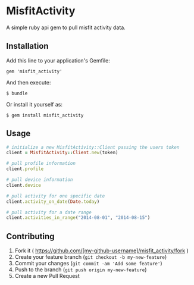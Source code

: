 # MisfitActivity

A simple ruby api gem to pull misfit activity data. 

## Installation

Add this line to your application's Gemfile:

    gem 'misfit_activity'

And then execute:

    $ bundle

Or install it yourself as:

    $ gem install misfit_activity

## Usage

```ruby
# initialize a new MisfitActivity::Client passing the users token
client = MisfitActivity::Client.new(token)

# pull profile information
client.profile

# pull device information
client.device

# pull activity for one specific date
client.activity_on_date(Date.today)

# pull activity for a date range
client.activities_in_range("2014-08-01", "2014-08-15")

``` 

## Contributing

1. Fork it ( https://github.com/[my-github-username]/misfit_activity/fork )
2. Create your feature branch (`git checkout -b my-new-feature`)
3. Commit your changes (`git commit -am 'Add some feature'`)
4. Push to the branch (`git push origin my-new-feature`)
5. Create a new Pull Request
